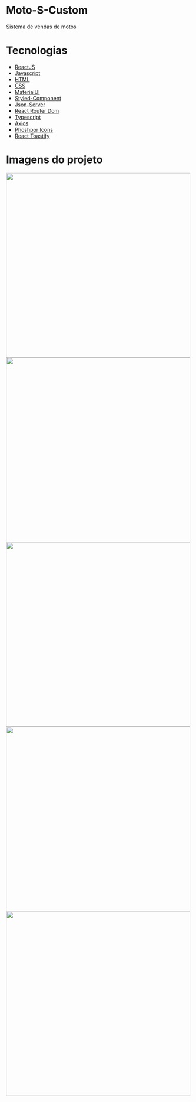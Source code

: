 # Moto-S-Custom
Sistema de vendas de motos

# Tecnologias
<ul>
<li>
<a href="https://pt-br.reactjs.org"/>ReactJS</a>
</li>
<li>
<a href="https://developer.mozilla.org/pt-BR/docs/Web/JavaScript"/>Javascript</a>
</li>
<li>
<a href="https://developer.mozilla.org/pt-BR/docs/Web/HTML"/>HTML</a>
</li>
<li>
<a href="https://developer.mozilla.org/pt-BR/docs/Web/CSS"/>CSS</a>
</li>
<li>
<a href="https://mui.com/pt/material-ui/getting-started/overview/"/>MaterialUI</a>
</li>
<li>
<a href="https://styled-components.com/docs"/>Styled-Component</a>
</li>
<li>
<a href="https://www.npmjs.com/package/json-server"/>Json-Server</a>
</li>
<li>
<a href="https://reactrouter.com/en/main"/>React Router Dom</a>
</li>
<li>
<a href="https://www.typescriptlang.org/"/>Typescript</a>
</li>
<li>
<a href="https://axios-http.com/ptbr/docs/intro"/>Axios</a>
</li>
<li>
<a href="https://phosphoricons.com/"/>Phoshpor Icons</a>
</li>
<li>
<a href="https://fkhadra.github.io/react-toastify/introduction"/>React Toastify</a>
</li>
</ul>

# Imagens do projeto

<img width='500px' src='https://user-images.githubusercontent.com/86391973/203696739-a4483ee1-5427-4564-902f-609f492aec93.png' />
<img width='500px' src='https://user-images.githubusercontent.com/86391973/203696933-6ec40288-9909-4103-8081-bd1ab7766f27.png' />
<img width='500px' src='https://user-images.githubusercontent.com/86391973/203696967-607826bd-71e1-4864-a3e2-37dd39241c8b.png' />
<img width='500px' src='https://user-images.githubusercontent.com/86391973/203696991-6fc4a464-b6fa-4db2-8fde-91b7ee8f131b.png' />
<img width='500px' src='https://user-images.githubusercontent.com/86391973/203697026-c6db5640-d5aa-4cf1-806b-d6779f8915c1.png' />
